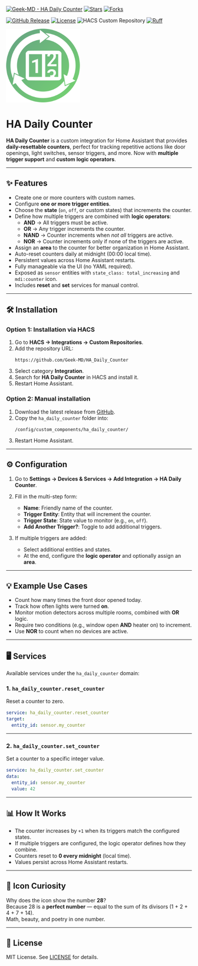 [![Geek-MD - HA Daily Counter](https://img.shields.io/static/v1?label=Geek-MD&message=HA%20Daily%20Counter&color=blue&logo=github)](https://github.com/Geek-MD/HA_Daily_Counter)
[![Stars](https://img.shields.io/github/stars/Geek-MD/HA_Daily_Counter?style=social)](https://github.com/Geek-MD/HA_Daily_Counter)
[![Forks](https://img.shields.io/github/forks/Geek-MD/HA_Daily_Counter?style=social)](https://github.com/Geek-MD/HA_Daily_Counter)

[![GitHub Release](https://img.shields.io/github/release/Geek-MD/HA_Daily_Counter?include_prereleases&sort=semver&color=blue)](https://github.com/Geek-MD/HA_Daily_Counter/releases)
[![License](https://img.shields.io/badge/License-MIT-blue)](#license)
![HACS Custom Repository](https://img.shields.io/badge/HACS-Custom%20Repository-blue)
[![Ruff](https://github.com/Geek-MD/HA_Daily_Counter/actions/workflows/ci.yaml/badge.svg?branch=main&label=Ruff)](https://github.com/Geek-MD/HA_Daily_Counter/actions/workflows/ci.yaml)

<img width="200" height="200" alt="image" src="https://github.com/Geek-MD/HA_Daily_Counter/blob/main/icon.png?raw=true" />

# HA Daily Counter

**HA Daily Counter** is a custom integration for Home Assistant that provides **daily-resettable counters**, perfect for tracking repetitive actions like door openings, light switches, sensor triggers, and more. Now with **multiple trigger support** and **custom logic operators**.

---

## ✨ Features

- Create one or more counters with custom names.  
- Configure **one or more trigger entities**.  
- Choose the **state** (`on`, `off`, or custom states) that increments the counter.  
- Define how multiple triggers are combined with **logic operators**:  
  - **AND** → All triggers must be active.  
  - **OR** → Any trigger increments the counter.  
  - **NAND** → Counter increments when *not all* triggers are active.  
  - **NOR** → Counter increments only if none of the triggers are active.  
- Assign an **area** to the counter for better organization in Home Assistant.  
- Auto-reset counters daily at midnight (00:00 local time).  
- Persistent values across Home Assistant restarts.  
- Fully manageable via the UI (no YAML required).  
- Exposed as `sensor` entities with `state_class: total_increasing` and `mdi:counter` icon.  
- Includes **reset** and **set** services for manual control.  

---

## 🛠 Installation

### Option 1: Installation via HACS
1. Go to **HACS → Integrations → Custom Repositories**.  
2. Add the repository URL:  
   ```
   https://github.com/Geek-MD/HA_Daily_Counter
   ```
3. Select category **Integration**.  
4. Search for **HA Daily Counter** in HACS and install it.  
5. Restart Home Assistant.  

### Option 2: Manual installation
1. Download the latest release from [GitHub](https://github.com/Geek-MD/HA_Daily_Counter/releases).  
2. Copy the `ha_daily_counter` folder into:  
   ```
   /config/custom_components/ha_daily_counter/
   ```
3. Restart Home Assistant.  

---

## ⚙️ Configuration

1. Go to **Settings → Devices & Services → Add Integration → HA Daily Counter**.  
2. Fill in the multi-step form:  
   - **Name**: Friendly name of the counter.  
   - **Trigger Entity**: Entity that will increment the counter.  
   - **Trigger State**: State value to monitor (e.g., `on`, `off`).  
   - **Add Another Trigger?**: Toggle to add additional triggers.  

3. If multiple triggers are added:  
   - Select additional entities and states.  
   - At the end, configure the **logic operator** and optionally assign an **area**.  

---

## 💡 Example Use Cases

- Count how many times the front door opened today.  
- Track how often lights were turned **on**.  
- Monitor motion detectors across multiple rooms, combined with **OR** logic.  
- Require two conditions (e.g., window open **AND** heater on) to increment.  
- Use **NOR** to count when no devices are active.  

---

## 🖥 Services

Available services under the `ha_daily_counter` domain:

### 1. `ha_daily_counter.reset_counter`
Reset a counter to zero.

```yaml
service: ha_daily_counter.reset_counter
target:
  entity_id: sensor.my_counter
```

---

### 2. `ha_daily_counter.set_counter`
Set a counter to a specific integer value.

```yaml
service: ha_daily_counter.set_counter
data:
  entity_id: sensor.my_counter
  value: 42
```

---

## 📊 How It Works

- The counter increases by `+1` when its triggers match the configured states.  
- If multiple triggers are configured, the logic operator defines how they combine.  
- Counters reset to **0 every midnight** (local time).  
- Values persist across Home Assistant restarts.  

---

## 🧮 Icon Curiosity

Why does the icon show the number **28**?  
Because 28 is a **perfect number** — equal to the sum of its divisors (1 + 2 + 4 + 7 + 14).  
Math, beauty, and poetry in one number.  

---

## 📜 License
MIT License. See [LICENSE](LICENSE) for details.  
